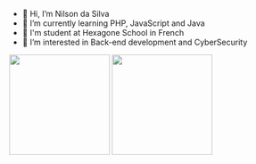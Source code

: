 - 👋 Hi, I’m Nilson da Silva 
- 🌱 I’m currently learning PHP, JavaScript and Java
- 🔭 I'm student at Hexagone School in French 
- 👀 I’m interested in Back-end development and CyberSecurity
<!---
Nilson360/Nilson360 is a ✨ special ✨ repository because its `README.md` (this file) appears on your GitHub profile.
You can click the Preview link to take a look at your changes.
--->
<div>
<img height="180em" src="https://github-readme-stats.vercel.app/api?username=Nilson360&count_private=false&show_icons=true&theme=yeblu"/>

<img height="180em" src="https://github-readme-stats.vercel.app/api/top-langs/?username=Nilson360&layout=compact&langs_count=10&theme=yeblu" />


</div>


